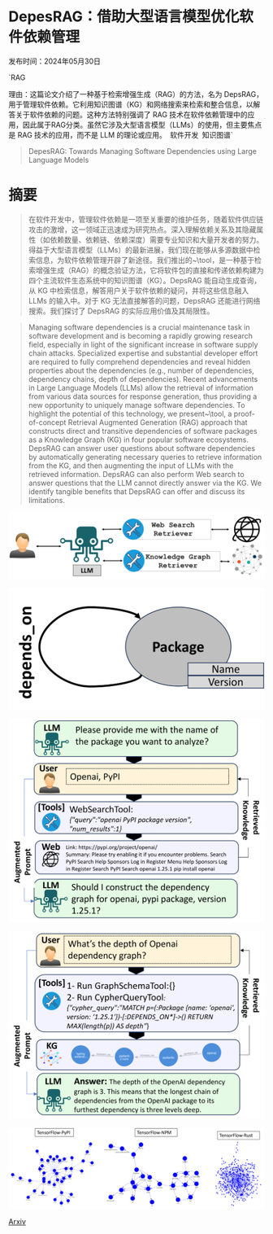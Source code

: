 # DepesRAG：借助大型语言模型优化软件依赖管理

发布时间：2024年05月30日

`RAG

理由：这篇论文介绍了一种基于检索增强生成（RAG）的方法，名为 DepsRAG，用于管理软件依赖。它利用知识图谱（KG）和网络搜索来检索和整合信息，以解答关于软件依赖的问题。这种方法特别强调了 RAG 技术在软件依赖管理中的应用，因此属于RAG分类。虽然它涉及大型语言模型（LLMs）的使用，但主要焦点是 RAG 技术的应用，而不是 LLM 的理论或应用。` `软件开发` `知识图谱`

> DepesRAG: Towards Managing Software Dependencies using Large Language Models

# 摘要

> 在软件开发中，管理软件依赖是一项至关重要的维护任务，随着软件供应链攻击的激增，这一领域正迅速成为研究热点。深入理解依赖关系及其隐藏属性（如依赖数量、依赖链、依赖深度）需要专业知识和大量开发者的努力。得益于大型语言模型（LLMs）的最新进展，我们现在能够从多源数据中检索信息，为软件依赖管理开辟了新途径。我们推出的~\tool，是一种基于检索增强生成（RAG）的概念验证方法，它将软件包的直接和传递依赖构建为四个主流软件生态系统中的知识图谱（KG）。DepsRAG 能自动生成查询，从 KG 中检索信息，解答用户关于软件依赖的疑问，并将这些信息融入 LLMs 的输入中。对于 KG 无法直接解答的问题，DepsRAG 还能进行网络搜索。我们探讨了 DepsRAG 的实际应用价值及其局限性。

> Managing software dependencies is a crucial maintenance task in software development and is becoming a rapidly growing research field, especially in light of the significant increase in software supply chain attacks. Specialized expertise and substantial developer effort are required to fully comprehend dependencies and reveal hidden properties about the dependencies (e.g., number of dependencies, dependency chains, depth of dependencies).
  Recent advancements in Large Language Models (LLMs) allow the retrieval of information from various data sources for response generation, thus providing a new opportunity to uniquely manage software dependencies. To highlight the potential of this technology, we present~\tool, a proof-of-concept Retrieval Augmented Generation (RAG) approach that constructs direct and transitive dependencies of software packages as a Knowledge Graph (KG) in four popular software ecosystems. DepsRAG can answer user questions about software dependencies by automatically generating necessary queries to retrieve information from the KG, and then augmenting the input of LLMs with the retrieved information. DepsRAG can also perform Web search to answer questions that the LLM cannot directly answer via the KG. We identify tangible benefits that DepsRAG can offer and discuss its limitations.

![DepesRAG：借助大型语言模型优化软件依赖管理](../../../paper_images/2405.20455/x1.png)

![DepesRAG：借助大型语言模型优化软件依赖管理](../../../paper_images/2405.20455/x2.png)

![DepesRAG：借助大型语言模型优化软件依赖管理](../../../paper_images/2405.20455/x3.png)

![DepesRAG：借助大型语言模型优化软件依赖管理](../../../paper_images/2405.20455/x4.png)

![DepesRAG：借助大型语言模型优化软件依赖管理](../../../paper_images/2405.20455/x5.png)

[Arxiv](https://arxiv.org/abs/2405.20455)